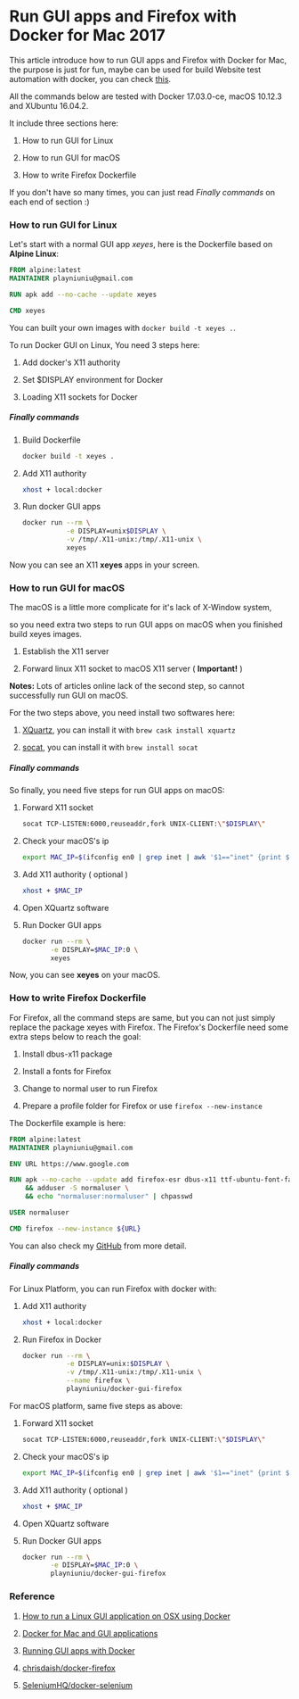 # Run GUI apps and Firefox with Docker for Mac 2017

This article introduce how to run GUI apps and Firefox with Docker for Mac, the purpose is just for fun, maybe can be used for build Website test automation with docker, you can check [this](https://github.com/SeleniumHQ/docker-selenium).

All the commands below are tested with Docker 17.03.0-ce, macOS 10.12.3 and XUbuntu 16.04.2.

It include three sections here:

1. How to run GUI for Linux

2. How to run GUI for macOS

3. How to write Firefox Dockerfile

If you don't have so many times, you can just read *Finally commands* on each end of section :)

### How to run GUI for Linux

Let's start with a normal GUI app *xeyes*, here is the Dockerfile based on **Alpine Linux**:

```Dockerfile
FROM alpine:latest
MAINTAINER playniuniu@gmail.com

RUN apk add --no-cache --update xeyes

CMD xeyes
```

You can built your own images with `docker build -t xeyes .`.

To run Docker GUI on Linux, You need 3 steps here:

1. Add docker's X11 authority

2. Set $DISPLAY environment for Docker

2. Loading X11 sockets for Docker

##### Finally commands

1. Build Dockerfile

    ```bash
    docker build -t xeyes .
    ```

2. Add X11 authority

    ```bash
    xhost + local:docker
    ```

3. Run docker GUI apps

    ```bash
    docker run --rm \
               -e DISPLAY=unix$DISPLAY \
               -v /tmp/.X11-unix:/tmp/.X11-unix \
               xeyes
    ```

Now you can see an X11 **xeyes** apps in your screen.

### How to run GUI for macOS

The macOS is a little more complicate for it's lack of X-Window system,

so you need extra two steps to run GUI apps on macOS when you finished build xeyes images.

1. Establish the X11 server

2. Forward linux X11 socket to macOS X11 server ( **Important!** )

**Notes:** Lots of articles online lack of the second step, so cannot successfully run GUI on macOS.

For the two steps above, you need install two softwares here:

1. [XQuartz](https://www.xquartz.org/), you can install it with `brew cask install xquartz`

2. [socat](http://www.dest-unreach.org/socat/), you can install it with `brew install socat`

##### Finally commands

So finally, you need five steps for run GUI apps on macOS:

1.  Forward X11 socket

    ```bash
    socat TCP-LISTEN:6000,reuseaddr,fork UNIX-CLIENT:\"$DISPLAY\"
    ```
    
2. Check your macOS's ip

    ```bash
    export MAC_IP=$(ifconfig en0 | grep inet | awk '$1=="inet" {print $2}')
    ```
    
3. Add X11 authority ( optional )

    ```bash
    xhost + $MAC_IP
    ```

4. Open XQuartz software

5. Run Docker GUI apps

    ```bash
    docker run --rm \
           -e DISPLAY=$MAC_IP:0 \
           xeyes
    ```
    
Now, you can see **xeyes** on your macOS.

### How to write Firefox Dockerfile

For Firefox, all the command steps are same, but you can not just simply replace the package xeyes with Firefox. The Firefox's Dockerfile need some extra steps below to reach the goal:

1. Install dbus-x11 package

2. Install a fonts for Firefox

3. Change to normal user to run Firefox

4. Prepare a profile folder for Firefox or use `firefox --new-instance`

The Dockerfile example is here:

```Dockerfile
FROM alpine:latest
MAINTAINER playniuniu@gmail.com

ENV URL https://www.google.com

RUN apk --no-cache --update add firefox-esr dbus-x11 ttf-ubuntu-font-family \
    && adduser -S normaluser \
    && echo "normaluser:normaluser" | chpasswd

USER normaluser

CMD firefox --new-instance ${URL}
```

You can also check my [GitHub](https://github.com/playniuniu/docker-gui-firefox) from more detail.

##### Finally commands

For Linux Platform, you can run Firefox with docker with:

1. Add X11 authority

    ```bash
    xhost + local:docker
    ```

2. Run Firefox in Docker

    ```bash
    docker run --rm \
               -e DISPLAY=unix:$DISPLAY \
               -v /tmp/.X11-unix:/tmp/.X11-unix \
               --name firefox \
               playniuniu/docker-gui-firefox
    ```

For macOS platform, same five steps as above:

1.  Forward X11 socket

    ```bash
    socat TCP-LISTEN:6000,reuseaddr,fork UNIX-CLIENT:\"$DISPLAY\"
    ```
    
2. Check your macOS's ip

    ```bash
    export MAC_IP=$(ifconfig en0 | grep inet | awk '$1=="inet" {print $2}')
    ```
    
3. Add X11 authority ( optional )

    ```bash
    xhost + $MAC_IP
    ```

4. Open XQuartz software

5. Run Docker GUI apps

    ```bash
    docker run --rm \
           -e DISPLAY=$MAC_IP:0 \
           playniuniu/docker-gui-firefox
    ```

### Reference

1. [How to run a Linux GUI application on OSX using Docker](http://kartoza.com/en/blog/how-to-run-a-linux-gui-application-on-osx-using-docker/)

2. [Docker for Mac and GUI applications](https://fredrikaverpil.github.io/2016/07/31/docker-for-mac-and-gui-applications/)

3. [Running GUI apps with Docker](http://fabiorehm.com/blog/2014/09/11/running-gui-apps-with-docker/)

4. [chrisdaish/docker-firefox](https://github.com/chrisdaish/docker-firefox)

5. [SeleniumHQ/docker-selenium](https://github.com/SeleniumHQ/docker-selenium)
